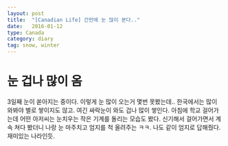```yaml
---
layout: post
title:  "[Canadian Life] 간만에 눈 많이 본다.."
date:   2016-01-12
type: Canada
category: diary
tag: snow, winter
---
```


# 눈 겁나 많이 옴

3일째 눈이 쏟아지는 중이다. 이렇게 눈 많이 오는거 몇번 못봤는데.. 한국에서는 많이 와봐야 별로 쌓이지도 않고. 여긴 싸락눈이 와도 겁나 많이 쌓인다. 아침에 학교 걸어가는데 어떤 아저씨는 눈치우는 작은 기계를 돌리는 모습도 봤다. 신기해서 걸어가면서 계속 쳐다 봤더니 나랑 눈 마주치고 엄지를 척 올려주는 ㅋㅋ. 나도 같이 엄지로 답해줬다. 재미있는 나라인듯.